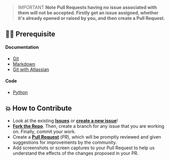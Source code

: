 > IMPORTANT **Note**
> **Pull Requests having no issue associated with them will not be accepted. Firstly get an issue assigned, whether it's already opened or raised by you, and then create a Pull Request.**

## 👨‍💻 Prerequisite

#### Documentation

- [Git](https://git-scm.com/)
- [Markdown](https://www.markdownguide.org/basic-syntax/)
- [Git with Atlassian](https://www.atlassian.com/git/tutorials/learn-git-with-bitbucket-cloud)

#### Code

- [Python](https://www.w3schools.com/python/)

## 💥 How to Contribute

- Look at the existing [**Issues**](https://github.com/Pradumnasaraf/Botchain/issues) or [**create a new issue**](https://github.com/Pradumnasaraf/Botchain/issues/new/choose)!
- [**Fork the Repo**](https://github.com/Pradumnasaraf/Botchain/fork). Then, create a branch for any issue that you are working on. Finally, commit your work.
- Create a **[Pull Request](https://github.com/Pradumnasaraf/Botchain/compare)** (_PR_), which will be promptly reviewed and given suggestions for improvements by the community.
- Add screenshots or screen captures to your Pull Request to help us understand the effects of the changes proposed in your PR.
